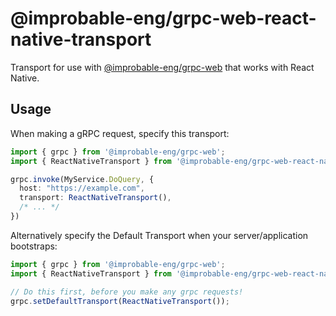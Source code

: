 # @improbable-eng/grpc-web-react-native-transport
Transport for use with [@improbable-eng/grpc-web](https://github.com/improbable-eng/grpc-web)
that works with React Native.

## Usage
When making a gRPC request, specify this transport:

```typescript
import { grpc } from '@improbable-eng/grpc-web';
import { ReactNativeTransport } from '@improbable-eng/grpc-web-react-native-transport';

grpc.invoke(MyService.DoQuery, {
  host: "https://example.com",
  transport: ReactNativeTransport(),
  /* ... */
})
```

Alternatively specify the Default Transport when your server/application bootstraps:
```typescript
import { grpc } from '@improbable-eng/grpc-web';
import { ReactNativeTransport } from '@improbable-eng/grpc-web-react-native-transport';

// Do this first, before you make any grpc requests!
grpc.setDefaultTransport(ReactNativeTransport());
```
